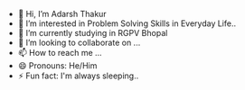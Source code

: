 - 👋 Hi, I’m Adarsh Thakur
- 👀 I’m interested in Problem Solving Skills in Everyday Life..
- 🌱 I’m currently studying in RGPV Bhopal
- 💞️ I’m looking to collaborate on ...
- 📫 How to reach me ...
- 😄 Pronouns: He/Him
- ⚡ Fun fact: I'm always sleeping..

<!---
adarshthakur-code/adarshthakur-code is a ✨ special ✨ repository because its `README.md` (this file) appears on your GitHub profile.
You can click the Preview link to take a look at your changes.
--->
